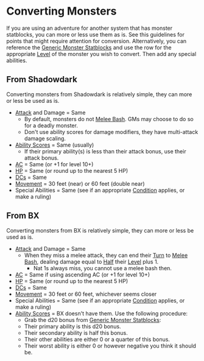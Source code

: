 # Converting Monsters

If you are using an adventure for another system that has monster statblocks, you can more or less use them as is. See this guidelines for points that might require attention for conversion. Alternatively, you can reference the [Generic Monster Statblocks](Generic%20Monster%20Statblocks.md) and use the row for the appropriate [Level](../../Player%20Characters/Derived%20Statistics/Level.md) of the monster you wish to convert. Then add any special abilities.

## From Shadowdark

Converting monsters from Shadowdark is relatively simple, they can more or less be used as is.

- [Attack](../../Game%20Procedures/Combat/Attack.md) and Damage = Same
	- By default, monsters do not [Melee Bash](../../Game%20Procedures/Combat/Melee%20Attack.md#Melee%20Bash). GMs may choose to do so for a deadly monster.
	- Don't use ability scores for damage modifiers, they have multi-attack damage scaling.
- [Ability Scores](../../Player%20Characters/The%20Ability%20Scores/Ability%20Scores.md) = Same (usually)
	- If their primary ability(s) is less than their attack bonus, use their attack bonus.
- [AC](../../Player%20Characters/Derived%20Statistics/Armor%20Class.md) = Same (or +1 for level 10+)
- [HP](../../Player%20Characters/Derived%20Statistics/Hit%20Points.md) = Same (or round up to the nearest 5 HP)
- [DCs](../../Game%20Procedures/Core%20Procedures/DC.md) = Same
- [Movement](../../Game%20Procedures/Combat/Movement.md) = 30 feet (near) or 60 feet (double near)
- Special Abilities = Same (see if an appropriate [Condition](../../Game%20Procedures/Conditions/{Conditions}.md) applies, or make a ruling)

## From BX

Converting monsters from BX is relatively simple, they can more or less be used as is.

- [Attack](../../Game%20Procedures/Combat/Attack.md) and Damage = Same
	- When they miss a melee attack, they can end their [Turn](../../Game%20Procedures/Core%20Procedures/Turn.md) to [Melee Bash](../../Game%20Procedures/Combat/Melee%20Attack.md#Melee%20Bash), dealing damage equal to [Half](../../Game%20Procedures/Core%20Procedures/Half.md) their [Level](../../Player%20Characters/Derived%20Statistics/Level.md) plus 1.
		- Nat 1s always miss, you cannot use a melee bash then.
- [AC](../../Player%20Characters/Derived%20Statistics/Armor%20Class.md) = Same if using ascending AC (or +1 for level 10+)
- [HP](../../Player%20Characters/Derived%20Statistics/Hit%20Points.md) = Same (or round up to the nearest 5 HP)
- [DCs](../../Game%20Procedures/Core%20Procedures/DC.md) = Same
- [Movement](../../Game%20Procedures/Combat/Movement.md) = 30 feet or 60 feet, whichever seems closer
- Special Abilities = Same (see if an appropriate [Condition](../../Game%20Procedures/Conditions/{Conditions}.md) applies, or make a ruling)
- [Ability Scores](../../Player%20Characters/The%20Ability%20Scores/Ability%20Scores.md) = BX doesn't have them. Use the following procedure:
	- Grab the d20 bonus from [Generic Monster Statblocks](Generic%20Monster%20Statblocks.md):
	- Their primary ability is this d20 bonus.
	- Their secondary ability is half this bonus.
	- Their other abilities are either 0 or a quarter of this bonus.
	- Their worst ability is either 0 or however negative you think it should be.

